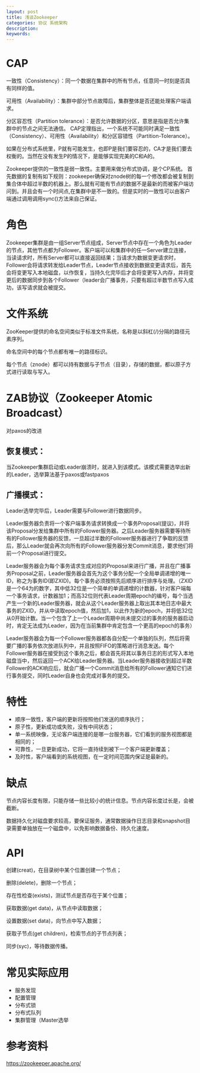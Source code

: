 ```yaml
---
layout: post
title: 浅谈Zookeeper
categories: 协议 系统架构
description: 
keywords: 
---
```


# CAP

一致性（Consistency）：同一个数据在集群中的所有节点，任意同一时刻是否具有同样的值。

可用性（Availability）：集群中部分节点故障后，集群整体是否还能处理客户端请求。

分区容忍性（Partition tolerance）：是否允许数据的分区，意思是指是否允许集群中的节点之间无法通信。
CAP定理指出，一个系统不可能同时满足一致性（Consistency）、可用性（Availability）和分区容错性（Partition-Tolerance）。
 
如果在分布式系统里，P就有可能发生，也即P是我们要容忍的，CA才是我们要去权衡的。当然在没有发生P的情况下，是能够实现完美的C和A的。

Zookeeper提供的一致性是弱一致性。主要用来做分布式协调，是个CP系统。
首先数据的复制有如下规则：zookeeper确保对znode树的每一个修改都会被复制到集合体中超过半数的机器上。那么就有可能有节点的数据不是最新的而被客户端访问到。并且会有一个时间点,在集群中是不一致的。但是实时的一致性可以由客户端通过调用调用sync()方法来自己保证。


 
# 角色

Zookeeper集群是由一组Server节点组成，Server节点中存在一个角色为Leader的节点，其他节点都为Follower。客户端可以和集群中的任一Server建立连接，当读请求时，所有Server都可以直接返回结果；当请求为数据变更请求时，Follower会将请求转发给Leader节点，Leader节点接收到数据变更请求后，首先会将变更写入本地磁盘，以作恢复，当持久化完毕后才会将变更写入内存，并将变更后的数据同步到各个Follower（leader会广播事务，只要有超过半数节点写入成功，该写请求就会被提交。



# 文件系统

ZooKeeper提供的命名空间类似于标准文件系统，名称是以斜杠(/)分隔的路径元素序列。

命名空间中的每个节点都有唯一的路径标识。

每个节点（znode）都可以持有数据与子节点（目录），存储的数据，都以原子方式进行读取与写入。


# ZAB协议（Zookeeper Atomic Broadcast）

对paxos的改进

## 恢复模式：

当Zookeeper集群启动或Leader崩溃时，就进入到该模式。该模式需要选举出新的Leader，选举算法基于paxos或fastpaxos

## 广播模式：

Leader选举完毕后，Leader需要与Follower进行数据同步。
 
Leader服务器负责将一个客户端事务请求转换成一个事务Proposal(提议)，并将该Proposal分发给集群中所有的Follower服务器。之后Leader服务器需要等待所有的Follower服务器的反馈，一旦超过半数的Follower服务器进行了争取的反馈后，那么Leader就会再次向所有的Follower服务器分发Commit消息，要求他们将前一个Proposal进行提交。

Leader服务器会为每个事务请求生成对应的Proposal来进行广播，并且在广播事务Proposal之前，Leader服务器会首先为这个事务分配一个全局单调递增的唯一ID，称之为事务ID(即ZXID)。每个事务必须按照先后顺序进行排序与处理。（ZXID是一个64为的数字，其中低32位是一个简单的单调递增的计数器，针对客户端每一个事务请求，计数器加1；而高32位则代表Leader周期epoch的编号，每个当选产生一个新的Leader服务器，就会从这个Leader服务器上取出其本地日志中最大事务的ZXID，并从中读取epoch值，然后加1，以此作为新的epoch，并将低32位从0开始计数。当一个包含了上一个Leader周期中尚未提交过的事务的服务器启动时，肯定无法成为Leader，因为在当前集群中肯定包含一个更高的epoch的事务）

Leader服务器会为每一个Follower服务器都各自分配一个单独的队列，然后将需要广播的事务依次放进队列中，并且按照FIFO的策略进行消息发送。每个Follower服务器在接受到这个事务之后，都会首先将其以事务日志的形式写入本地磁盘当中，然后返回一个ACK给Leader服务器。当Leader服务器接收到超过半数Follower的ACK响应后，就会广播一个Commit消息给所有的Follower通知它们进行事务提交，同时Leader自身也会完成对事务的提交。


 
# 特性

- 顺序一致性，客户端的更新将按照他们发送的顺序执行；
- 原子性，更新成功或失败，没有中间状态；
- 单一系统映像，无论客户端连接的是哪一台服务器，它们看到的服务视图都是相同的；
- 可靠性，一旦更新成功，它将一直持续到被下一个客户端更新覆盖；
- 及时性，客户端看到的系统视图，在一定时间范围内保证是最新的。



# 缺点

节点内容长度有限，只能存储一些比较小的统计信息。节点内容长度过长是，会被截断。

数据持久化对磁盘要求较高，要保证服务，通常数据操作日志目录和snapshot目录需要单独放在一个磁盘中，以免影响数据备份、持久化速度。



# API

创建(creat)，在目录树中某个位置创建一个节点；

删除(delete)，删除一个节点；

存在性检查(exists)，测试节点是否存在于某个位置；

获取数据(get data)，从节点中读取数据；

设置数据(set data)，向节点中写入数据；

获取子节点(get children)，检索节点的子节点列表；

同步(syc)，等待数据传播。



# 常见实际应用

- 服务发现
- 配置管理
- 分布式锁
- 分布式队列
- 集群管理（Master选举



# 参考资料

https://zookeeper.apache.org/
 



